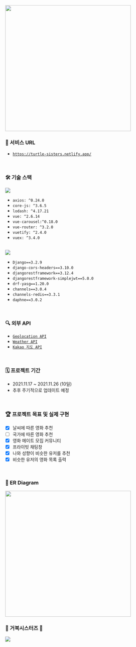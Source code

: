 <img src="https://user-images.githubusercontent.com/42771578/143530620-f9972020-bfdd-4770-a7d5-b65426e7ca4e.png" width="400">
<br>

### :pushpin: 서비스 URL

- <a href="https://turtle-sisters.netlify.app/">`https://turtle-sisters.netlify.app/`</a>
<br>

### 🛠 기술 스택

<a href="https://vuejs.org/v2/guide/index.html">
  <img src="https://img.shields.io/badge/Vue.js-4FC08D?style=flat-square&logo=vue.js&logoColor=white"/>
</a>
<br>

* `axios: ^0.24.0`
* `core-js: ^3.6.5`
* `lodash: ^4.17.21`
* `vue: ^2.6.14`
* `vue-carousel:^0.18.0`
* `vue-router: ^3.2.0`
* `vuetify: ^2.4.0`
* `vuex: ^3.4.0`
<br>

<a href="https://www.djangoproject.com/">
  <img src="https://img.shields.io/badge/Django-558855?style=flat-square&logo=Django&logoColor=white"/></a>
</a>
<br>

* `Django==3.2.9`
* `django-cors-headers==3.10.0`
* `djangorestframework==3.12.4`
* `djangorestframework-simplejwt==5.0.0`
* `drf-yasg==1.20.0`
* `channels==3.0.4`
* `channels-redis==3.3.1`
* `daphne==3.0.2`
<br>

### :mag: 외부 API
- <a href="https://developer.mozilla.org/ko/docs/Web/API/Geolocation_API">`Geolocation API`</a>
- <a href="https://openweathermap.org/api">`Weather API`</a>
- <a href="https://apis.map.kakao.com/">`Kakao 지도 API`</a>
<br>

### 🗓 프로젝트 기간 

* 2021.11.17 ~ 2021.11.26 (10일)
* 추후 주기적으로 업데이트 예정
<br>

### :trophy: 프로젝트 목표 및 실제 구현

- [x] 날씨에 따른 영화 추천
- [ ] 국가에 따른 영화 추천
- [x] 영화 메이트 모집 커뮤니티
- [x] 프라이빗 채팅창
- [x] 나와 성향이 비슷한 유저를 추천
- [x] 비슷한 유저의 영화 목록 출력
<br>

### :paperclip: ER Diagram
<img src="https://user-images.githubusercontent.com/42771578/143531417-edeed2d6-db8a-4d3d-9466-5acae263a199.png" width="400">
<br>

### 🐢 거북시스터즈 :two_women_holding_hands:

<a href="https://github.com/myejin/movie_reco_django_vue/graphs/contributors">
  <img src="https://contrib.rocks/image?repo=myejin/movie_reco_django_vue" />
</a>
